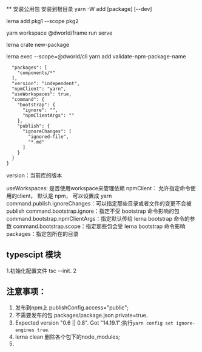 ** 安装公用包
安装到根目录  yarn -W add [package] [--dev] 



lerna add pkg1 --scope pkg2
<!-- yarn workspace pkgA add pkgB 可以将 pkgB 作为依赖安装到 pkgA 中 -->


yarn workspace @dworld/frame run serve

lerna crate new-package


lerna exec --scope=@dworld/cli yarn add validate-npm-package-name 


```{
  "packages": [
    "components/*"
  ],
  "version": "independent",
  "npmClient": "yarn",
  "useWorkspaces": true,
  "command": {
    "bootstrap": {
      "ignore": "",
      "npmClientArgs": ""
    },
    "publish": {
      "ignoreChanges": [
        "ignored-file",
        "*.md"
      ]
    }
  }
}
```


version：当前库的版本

useWorkspaces: 是否使用workspace来管理依赖
npmClient： 允许指定命令使用的client， 默认是 npm， 可以设置成 yarn
command.publish.ignoreChanges：可以指定那些目录或者文件的变更不会被publish
command.bootstrap.ignore：指定不受 bootstrap 命令影响的包
command.bootstrap.npmClientArgs：指定默认传给 lerna bootstrap 命令的参数
command.bootstrap.scope：指定那些包会受 lerna bootstrap 命令影响
packages：指定包所在的目录

## typescipt 模块

1.初始化配置文件   tsc --init.
2

## 注意事项：
1. 发布到npm上  publishConfig.access="public";
2. 不需要发布的包 packages/package.json  private=true.
3. Expected version "0.6 || 0.8". Got "14.19.1";执行```yarn config set ignore-engines true```.
4. lerna clean	删除各个包下的node_modules;
5. 